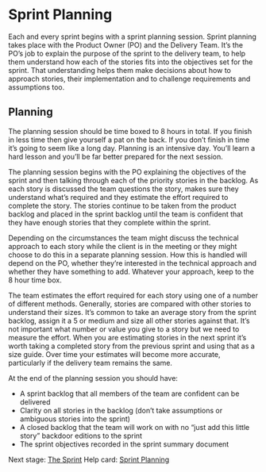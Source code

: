 # Sprint Planning

Each and every sprint begins with a sprint planning session. Sprint planning takes place with the Product Owner (PO) and the Delivery Team. It’s the PO’s job to explain the purpose of the sprint to the delivery team, to help them understand how each of the stories fits into the objectives set for the sprint. That understanding helps them make decisions about how to approach stories, their implementation and to challenge requirements and assumptions too.

## Planning

The planning session should be time boxed to 8 hours in total. If you finish in less time then give yourself a pat on the back. If you don’t finish in time it’s going to seem like a long day. Planning is an intensive day. You’ll learn a hard lesson and you’ll be far better prepared for the next session.

The planning session begins with the PO explaining the objectives of the sprint and then talking through each of the priority stories in the backlog. As each story is discussed the team questions the story, makes sure they understand what’s required and they estimate the effort required to complete the story. The stories continue to be taken from the product backlog and placed in the sprint backlog until the team is confident that they have enough stories that they complete within the sprint.

Depending on the circumstances the team might discuss the technical approach to each story while the client is in the meeting or they might choose to do this in a separate planning session. How this is handled will depend on the PO, whether they’re interested in the technical approach and whether they have something to add. Whatever your approach, keep to the 8 hour time box.

The team estimates the effort required for each story using one of a number of different methods. Generally, stories are compared with other stories to understand their sizes. It’s common to take an average story from the sprint backlog, assign it a 5 or medium and size all other stories against that. It’s not important what number or value you give to a story but we need to measure the effort. When you are estimating stories in the next sprint it’s worth taking a completed story from the previous sprint and using that as a size guide. Over time your estimates will become more accurate, particularly if the delivery team remains the same.

At the end of the planning session you should have:

* A sprint backlog that all members of the team are confident can be delivered
* Clarity on all stories in the backlog (don’t take assumptions or ambiguous stories into the sprint)
* A closed backlog that the team will work on with no “just add this little story” backdoor editions to the sprint
* The sprint objectives recorded in the sprint summary document

Next stage: [The Sprint](delivery_recipe/sprint_cycle.md)
Help card: [Sprint Planning](delivery_recipe/help_card_sprint_planning.md)